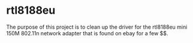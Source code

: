 rtl8188eu
=========

The purpose of this project is to clean up the driver for the rtl8188eu mini 150M 802.11n network adapter that is found on ebay for a few $$. 


